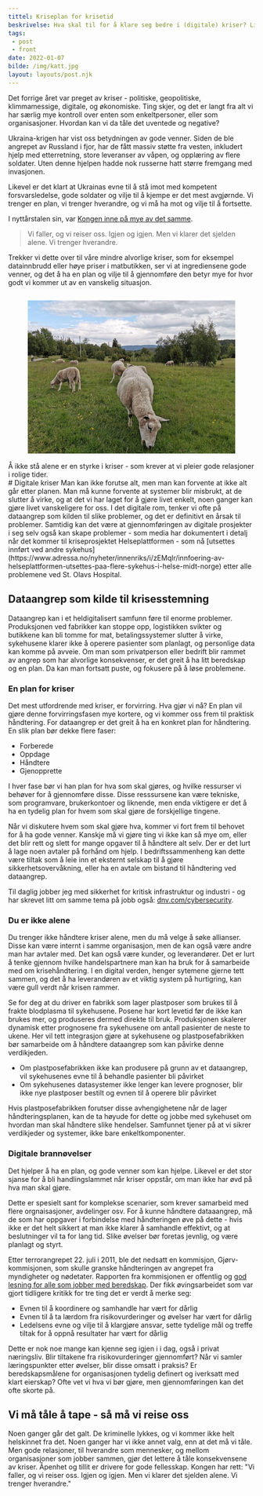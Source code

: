 ```yaml
---
tittel: Kriseplan for krisetid
beskrivelse: Hva skal til for å klare seg bedre i (digitale) kriser? Litt gode venner og litt forberedelse har du mye bedre odds. 
tags: 
 - post
 - front
date: 2022-01-07
bilde: /img/katt.jpg
layout: layouts/post.njk
---
```

Det forrige året var preget av kriser - politiske, geopolitiske, klimmamessige, digitale, og økonomiske. 
Ting skjer, og det er langt fra alt vi har særlig mye kontroll over enten som enkeltpersoner, eller som 
organisasjoner. Hvordan kan vi da tåle det uventede og negative? 

Ukraina-krigen har vist oss betydningen av gode venner. Siden de ble angrepet av Russland i fjor, har de 
fått massiv støtte fra vesten, inkludert hjelp med etterretning, store leveranser av våpen, og opplæring 
av flere soldater. Uten denne hjelpen hadde nok russerne hatt større fremgang med invasjonen. 

Likevel er det klart at Ukrainas evne til å stå imot med kompetent forsvarsledelse, gode soldater 
og vilje til å kjempe er det mest avgjørnde. Vi trenger en plan, vi trenger hverandre, og vi må ha mot og vilje til å fortsette. 

I nyttårstalen sin, var [Kongen inne på mye av det samme](https://www.kongehuset.no/tale.html?tid=217352&sek=26947&scope=0).

> Vi faller, og vi reiser oss. Igjen og igjen. Men vi klarer det sjelden alene. Vi trenger hverandre.

Trekker vi dette over til våre mindre alvorlige kriser, som for eksempel datainnbrudd eller høye priser i 
matbutikken, ser vi at ingrediensene gode venner, og det å ha en plan og vilje til å gjennomføre den 
betyr mye for hvor godt vi kommer ut av en vanskelig situasjon.

<div class="columns is-centered mt-3 mb-3">
<div class="card is-centered column is-half">
    <div class="card-image">
        <figure class="image is-16by9">
        <img src="/img/sauer.jpg" alt="Sauer på gress">
        </figure>
    </div>
    <div class="card-content">
    Å ikke stå alene er en styrke i kriser - som krever at vi pleier gode relasjoner i rolige tider.
    </div>
</div>
</div>
# Digitale kriser
Man kan ikke forutse alt, men man kan forvente at ikke alt går etter planen. Man må kunne forvente at systemer 
blir misbrukt, at de slutter å virke, og at det vi har laget for å gjøre livet enkelt, noen ganger kan gjøre 
livet vanskeligere for oss. I det digitale rom, tenker vi ofte på dataangrep som kilden til slike problemer, 
og det er definitivt en årsak til problemer. Samtidig kan det være at gjennomføringen av digitale prosjekter 
i seg selv også kan skape problemer - som media har dokumentert i detalj når det kommer til kriseprosjektet 
Helseplattformen - som nå [utsettes innført ved andre sykehus](https://www.adressa.no/nyheter/innenriks/i/zEMqlr/innfoering-av-helseplattformen-utsettes-paa-flere-sykehus-i-helse-midt-norge) 
etter alle problemene ved St. Olavs Hospital. 

## Dataangrep som kilde til krisesstemning
Dataangrep kan i et heldigitalisert samfunn føre til enorme problemer. Produksjonen ved fabrikker kan stoppe opp, 
logistikken svikter og butikkene kan bli tomme for mat, betalingssystemer slutter å virke, sykehusene klarer ikke 
å operere pasienter som planlagt, og personlige data kan komme på avveie. Om man som privatperson eller bedrift blir 
rammet av angrep som har alvorlige konsekvenser, er det greit å ha litt beredskap og en plan. Da kan man fortsatt puste, 
og fokusere på å løse problemene.

### En plan for kriser
Det mest utfordrende med kriser, er forvirring. Hva gjør vi nå? En plan vil gjøre denne forvirringsfasen 
mye kortere, og vi kommer oss frem til praktisk håndtering. For dataangrep er det greit å ha en konkret 
plan for håndtering. En slik plan bør dekke flere faser: 

- Forberede
- Oppdage
- Håndtere
- Gjenopprette

I hver fase bør vi han plan for hva som skal gjøres, og hvilke ressurser vi behøver for å gjennomføre disse. 
Disse resssursene kan være tekniske, som programvare, brukerkontoer og liknende, men enda viktigere er det å 
ha en tydelig plan for hvem som skal gjøre de forskjellige tingene. 

Når vi diskutere hvem som skal gjøre hva, kommer vi fort frem til behovet for å ha gode venner. Kanskje må vi gjøre 
ting vi ikke kan så mye om, eller det blir rett og slett for mange opgaver til å håndtere alt selv. Der er det lurt 
å lage noen avtaler på forhånd om hjelp. I bedriftssammenheng kan dette være tiltak som å leie inn et eksternt selskap 
til å gjøre sikkerhetsovervåkning, eller ha en avtale om bistand til håndtering ved dataangrep. 

Til daglig jobber jeg med sikkerhet for kritisk infrastruktur og industri - og har skrevet litt om samme tema på 
jobb også: [dnv.com/cybersecurity](https://www.dnv.com/cybersecurity/cyber-insights/taking-a-three-step-approach-to-operational-technology-cyber-security-risk-reduction-and-incident-responses.html).

### Du er ikke alene
Du trenger ikke håndtere kriser alene, men du må velge å søke allianser. Disse kan være internt i samme organisasjon, 
men de kan også være andre man har avtaler med. Det kan også være kunder, og leverandører. Det er lurt å tenke gjennom 
hvilke handelspartnere man kan ha bruk for å samarbeide med om krisehåndtering. I en digital verden, henger sytemene gjerne
tett sammen, og det å ha leverandøren av et viktig system på hurtigring, kan være gull verdt når krisen rammer. 

Se for deg at du driver en fabrikk som lager plastposer som brukes til å frakte blodplasma til sykehusene. Posene 
har kort levetid før de ikke kan brukes mer, og produseres dermed direkte til bruk. Produksjonen skalerer dynamisk 
etter prognosene fra sykehusene om antall pasienter de neste to ukene. Her vil tett integrasjon gjøre at sykehusene og 
plastposefabrikken bør samarbeide om å håndtere dataangrep som kan påvirke denne verdikjeden. 

- Om plastposefabrikken ikke kan produsere på grunn av et dataangrep, vil sykehusenes evne til å behandle pasienter bli påvirket
- Om sykehusenes datasystemer ikke lenger kan levere prognoser, blir ikke nye plastposer bestilt og evnen til å operere blir påvirket

Hvis plastposefabrikken forutser disse avhengighetene når de lager håndteringsplanen, kan de ta høyude for dette og jobbe med 
sykehuset om hvordan man skal håndtere slike hendelser. Samfunnet tjener på at vi sikrer verdikjeder og systemer, ikke bare enkeltkomponenter.

### Digitale brannøvelser
Det hjelper å ha en plan, og gode venner som kan hjelpe. Likevel er det stor sjanse for å bli handlingslammet når 
kriser oppstår, om man ikke har øvd på hva man skal gjøre. 

Dette er spesielt sant for komplekse scenarier, som krever 
samarbeid med flere orgnaisasjoner, avdelinger osv. For å kunne håndtere dataaangrep, må de som har oppgaver i forbindelse med 
håndteringen øve på dette - hvis ikke er det helt sikkert at man ikke klarer å samhandle effektivt, og at beslutninger vil ta for 
lang tid. Slike øvelser bør foretas jevnlig, og være planlagt og styrt. 

Etter terrorangrepet 22. juli i 2011, ble det nedsatt en kommisjon, Gjørv-kommisjonen, 
som skulle granske håndteringen av angrepet fra myndigheter og nødetater. Rapporten fra kommisjonen er offentlig og [god lesning
for alle som jobber med beredskap](https://www.regjeringen.no/contentassets/bb3dc76229c64735b4f6eb4dbfcdbfe8/no/pdfs/nou201220120014000dddpdfs.pdf). Der fikk øvingsarbeidet som var gjort tidligere kritikk for tre ting det er verdt å merke seg: 

- Evnen til å koordinere og samhandle har vært for dårlig
- Evnen til å ta lærdom fra risikovurderinger og øvelser har vært for dårlig
- Ledelsens evne og vilje til å klargjøre ansvar, sette tydelige mål og treffe tiltak for å oppnå resultater har vært for dårlig

Dette er nok noe mange kan kjenne seg igjen i i dag, også i privat næringsliv. Blir tiltakene fra risikovurderinger gjennomført? 
Når vi samler læringspunkter etter øvelser, blir disse omsatt i praksis? Er beredskapsmålene for organisasjonen tydelig definert og 
iverksatt med klart eierskap? Ofte vet vi hva vi bør gjøre, men gjennomføringen kan det ofte skorte på. 

## Vi må tåle å tape - så må vi reise oss
Noen ganger går det galt. De kriminelle lykkes, og vi kommer ikke helt helskinnet fra det. Noen ganger har vi ikke annet valg, 
enn at det må vi tåle. Men gode relasjoner, til hverandre som mennesker, og mellom organisasjoner som jobber sammen, gjør det lettere 
å tåle konsekvensene av kriser. Åpenhet og tillit er drivere for gode fellesskap. Kongen har rett: "Vi faller, og vi reiser oss. Igjen og igjen. Men vi klarer det sjelden alene. Vi trenger hverandre."


